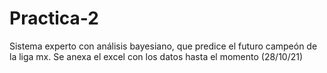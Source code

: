 # Practica-2
Sistema experto con análisis bayesiano, que predice el futuro campeón de la liga mx. Se anexa el excel con los datos hasta el momento (28/10/21)
